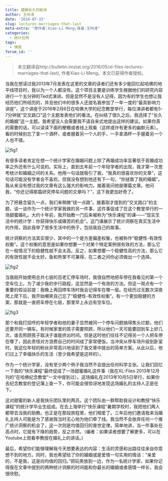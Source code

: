 ```yaml
---
title: 婚姻长久的秘诀
author: 王屿凌
date: '2018-07-15'
slug: lectures-marriages-that-last
meta-extra: "原作者:Xiao-Li Meng;译者:王屿凌"
categories:
  - 统计应用
tags:
  - 情感
forum_id: ''
---
```


> 本文翻译自http://bulletin.imstat.org/2016/05/xl-files-lectures-marriages-that-last/, 作者Xiao-Li Meng。本文已获得作者授权。

当我在想读过我2013年7月发表在这里的文章的读者们还有多少能回忆起哈佛的地平线项目时，我以为一个人都没有。这个项目主要是训练学生根据他们的研究内容进行一个五分钟的Ted式演讲。但是显然不是没有人记得，因为有的学生也想让我经历他们所经历的，并且他们中的很多人还提名我参加了一年一度的“最具影响力讲座”，这个讲座于2016年2月6日在哈佛大学的纪念教堂举行，每位演讲者都有5-7分钟就“交叉路口”这个主题发表他们的看法。在纠结了很久之后，我选择了“长久的婚姻”这一主题。我希望没人会需要我不请自来式地提出这样的建议。如果你真的需要的话，可以读读下面的梗概或者线上观看（这样或许有更多的幽默元素）。看的时候别忘了拿一个酒杯，或者握着另一个人的手，一手拿酒杯一手握着另一个人也不错。

![fig1](https://user-images.githubusercontent.com/41224534/43990161-4ddcb7c0-9d8a-11e8-803f-6c9428ea2050.jpeg)

有很多读者肯定在想一个统计学家在婚姻问题上除了再婚成功率显著低于首婚成功率之外还有什么可说的。实际上，直到五年前一个年轻学者的出现，我才第一次思考统计和婚姻之间的关系。他用一句话就吸引了我，“我真的很喜欢你的文章”，这句话可能没有学者会不喜欢。但我没有想到他还有下一句，“你拯救了我的婚姻”。我从来没有想过我的文章有这么强大的影响力。接着我问他是哪篇文章。他问我，“你还记得那篇研究停车问题的文章吗？”，这下我更加好奇了。

为了把悬念留久一点，我们来稍微“绕一点路”。接着刚才提到的“交叉路口”的主题，谈一谈作为一个统计学家我做的另一件事，这件事促成了在这个教堂举行的一场甜蜜婚礼。大约十年前，我开始教一门后来被称为“快乐课程”的课——“现实生活中的统计学：你获得快乐或痛苦的机会”。这门课展示了统计洞察在真实生活中的作用，因此我举了很多生活中的例子，包括我自己的故事。

统计洞察的方法其实很少，其中的一个是方差偏差权衡，也被称作“稳健性-有效性权衡”。这个权衡的意思是如果你想要一个对某个特定案例很有效的方法，那么它在一般情况下的稳健性就不会太高。反之，如果想要一个稳健性高的方法，那么它的有效性就不会太好。鱼和熊掌不可兼得，在二者之间你必须做出一个选择。

![fig2](https://user-images.githubusercontent.com/41224534/43990176-7920b51c-9d8a-11e8-958a-5a664f36fc3f.jpeg)

当我刚开始使用总共七层的百老汇停车场时，我很自然地把车停在我看见的第一个空车位上。为了减少我的步行路程，这显然是一个有效的方法。但这一观点有一个重要的假设前提：我晚上再回停车场时我会记得车在哪一层。在经历过无数次深夜爬上爬下后，我开始嘲笑自己忘了“稳健性-有效性权衡”。有一个更加稳健的方案，那就是一直把车停在七层，那里早上永远有空车位。

![fig3](https://user-images.githubusercontent.com/41224534/43990177-9192d9f4-9d8a-11e8-9e8d-f6f0ceee8e61.jpg)

那个和我打招呼的年轻学者和他的妻子显然被同一个停车问题搞得焦头烂额，他们还要开同一辆车。有时候家里的孩子需要照顾，所以他们一天可能要回到车上好几次，谁去照顾孩子取决于谁能挤出时间。但是这时他们往往不记得另一个人把车停在哪了，因此责怪对方浪费自己的时间成了家常便饭。当冲突从停车场升级到卧室时，我这位年轻的粉丝非常高兴地读到了我文章中提出的简单方案。从此以后，他们过上了幸福快乐的生活（至少我希望是这样的）。

作为一个统计学家，没有至少两个例子我当然不会提出任何科学主张。让我们回忆一下我的“快乐课程”最终促成了一场甜蜜婚礼这件事（我在XL-Files 2013年12月刊的“在哈佛纪念教堂”一文中提到过）。这场婚礼在2013年10月5日举行，如果你去纪念教堂的登记簿上查一下，你可能会很惊讶地发现这场婚礼的主持人正是在下。

这对甜蜜的新人是我快乐团队里的两员。这个团队由一群帮助我设计和教授“快乐课程”的统计学毕业生组成。在去上海举行“快乐课程”暑期学校时，我把他们两人都带去当我的助教。也正是在那段旅程里，他们相爱了。三年后他们邀请我来当婚礼主持人可能是为了感谢我当时无心地为他们牵了线。我当然不会放弃任何一个推广统计洞察的机会了，这一次则是均值回归的普世定律。简单地讲，当一件事处在高点时，它就有下降的趋势，反之亦然。（编者：如果读者想要了解更多，可以在Youtube上观看李教授在婚礼上的讲话。)

最后，希望你们能够理解我今天想要表达的内容：生活的灵感和出路往往来自你意想不到的地方。同时，我也希望给了你的婚姻或是爱情一句实用的情话：“亲爱的，不是我，这是向均值的回归。”把玩笑放到一边，作为一名统计学家，如果你记得我在文章中提到的两种统计洞察的时间能和你最长的婚姻或者感情一样长，我会很欣慰。
